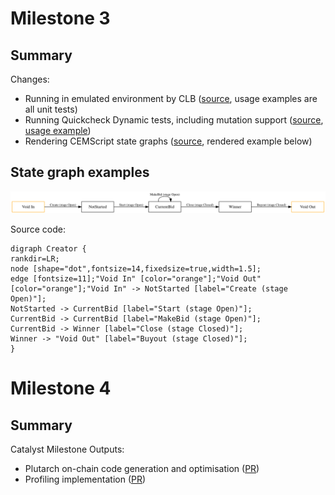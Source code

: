 # Milestone 3

## Summary

Changes:

* Running in emulated environment by CLB
  ([source](https://github.com/mlabs-haskell/cem-script/blob/master/src/Cardano/CEM/Monads/CLB.hs), usage examples are all unit tests)
* Running Quickcheck Dynamic tests, including mutation support
  ([source](https://github.com/mlabs-haskell/cem-script/blob/master/src/Cardano/CEM/Testing/StateMachine.hs),
  [usage example](https://github.com/mlabs-haskell/cem-script/blob/master/test/Dynamic.hs))
* Rendering CEMScript state graphs
  ([source](https://github.com/mlabs-haskell/cem-script/blob/master/src/Cardano/CEM/Documentation.hs), rendered example below)

## State graph examples

![](./auction-state-graph.svg)


Source code:

```
digraph Creator {
rankdir=LR;
node [shape="dot",fontsize=14,fixedsize=true,width=1.5];
edge [fontsize=11];"Void In" [color="orange"];"Void Out" [color="orange"];"Void In" -> NotStarted [label="Create (stage Open)"];
NotStarted -> CurrentBid [label="Start (stage Open)"];
CurrentBid -> CurrentBid [label="MakeBid (stage Open)"];
CurrentBid -> Winner [label="Close (stage Closed)"];
Winner -> "Void Out" [label="Buyout (stage Closed)"];
}
```

# Milestone 4

## Summary

Catalyst Milestone Outputs:

* Plutarch on-chain code generation and optimisation ([PR](https://github.com/mlabs-haskell/cem-script/pull/94))
* Profiling implementation ([PR](https://github.com/mlabs-haskell/cem-script/pull/95))
